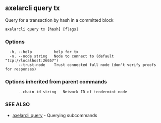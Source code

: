 ## axelarcli query tx

Query for a transaction by hash in a committed block

```
axelarcli query tx [hash] [flags]
```

### Options

```
  -h, --help          help for tx
  -n, --node string   Node to connect to (default "tcp://localhost:26657")
      --trust-node    Trust connected full node (don't verify proofs for responses)
```

### Options inherited from parent commands

```
      --chain-id string   Network ID of tendermint node
```

### SEE ALSO

- [axelarcli query](axelarcli_query.md)	 - Querying subcommands

